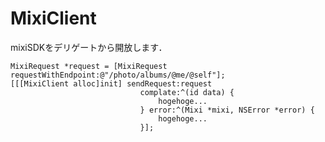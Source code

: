 MixiClient
==========

mixiSDKをデリゲートから開放します．


    MixiRequest *request = [MixiRequest requestWithEndpoint:@"/photo/albums/@me/@self"];
    [[[MixiClient alloc]init] sendRequest:request
                                 complate:^(id data) {
                                     hogehoge...
                                 } error:^(Mixi *mixi, NSError *error) {
                                     hogehoge...
                                 }];

